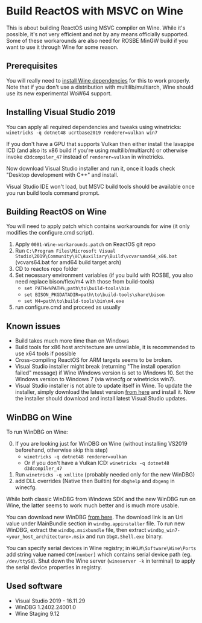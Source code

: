  
# Build ReactOS with MSVC on Wine
This is about building ReactOS using MSVC compiler on Wine. While it's possible, it's not very efficient and not by any means officially supported. Some of these workarounds are also need for ROSBE MinGW build if you want to use it through Wine for some reason.

## Prerequisites
You will really need to <a href="https://github.com/lutris/docs/blob/master/WineDependencies.md">install Wine dependencies</a> for this to work properly. Note that if you don't use a distribution with multilib/multiarch, Wine should use its new experimental WoW64 support.

## Installing Visual Studio 2019
You can apply all required dependencies and tweaks using winetricks:
`winetricks -q dotnet48 ucrtbase2019 renderer=vulkan win7`

If you don't have a GPU that supports Vulkan then either install the lavapipe ICD (and also its x86 build if you're using multilib/multiarch) or otherwise invoke `d3dcompiler_47` instead of `renderer=vulkan` in winetricks.

Now download Visual Studio installer and run it, once it loads check "Desktop development with C++" and install.

Visual Studio IDE won't load, but MSVC build tools should be available once you run build tools command prompt.

## Building ReactOS on Wine
You will need to apply patch which contains workarounds for wine (it only modifies the configure.cmd script).

1. Apply `0001-Wine-workarounds.patch` on ReactOS git repo
2. Run `C:\Program Files\Microsoft Visual Studio\2019\Community\VC\Auxiliary\Build\vcvarsamd64_x86.bat` (vcvars64.bat for amd64 build target arch)
3. CD to reactos repo folder
4. Set necessary environment variables (if you build with ROSBE, you also need replace bison/flex/m4 with those from build-tools)
   * `set PATH=%PATH%;path\to\build-tools\bin`
   * `set BISON_PKGDATADIR=path\to\build-tools\share\bison`
   * `set M4=path\to\build-tools\bin\m4.exe`
5. run configure.cmd and proceed as usually

## Known issues
* Build takes much more time than on Windows
* Build tools for x86 host architecture are unreliable, it is recommended to use x64 tools if possible
* Cross-compiling ReactOS for ARM targets seems to be broken.
* Visual Studio installer might break (returning "The install operation failed" message) if Wine Windows version is set to Windows 10. Set the Windows version to Windows 7 (via winecfg or winetricks win7).
* Visual Studio installer is not able to update itself in Wine. To update the installer, simply download the latest version <a href="https://visualstudio.microsoft.com">from here</a> and install it. Now the installer should download and install latest Visual Studio updates.

## WinDBG on Wine
To run WinDBG on Wine:

0. If you are looking just for WinDBG on Wine (without installing VS2019 beforehand, otherwise skip this step)
   * `winetricks -q dotnet48 renderer=vulkan`
   * Or if you don't have a Vulkan ICD: `winetricks -q dotnet48 d3dcompiler_47`
1. Run `winetricks -q xmllite` (probably needed only for the new WinDBG)
2. add DLL overrides (Native then Builtin) for `dbghelp` and `dbgeng` in winecfg.

While both classic WinDBG from Windows SDK and the new WinDBG run on Wine, the latter seems to work much better and is much more usable.

You can download new WinDBG <a href="https://learn.microsoft.com/en-us/windows-hardware/drivers/debugger/">from here</a>. The download link is an Uri value under MainBundle section in `windbg.appinstaller` file.
To run new WinDBG, extract the `windbg.msixbundle` file, then extract `windbg_win7-<your_host_architecture>.msix` and run `DbgX.Shell.exe` binary.

You can specify serial devices in Wine registry; in `HKLM\Software\Wine\Ports` add string value named `COM[number]` which contains serial device path (eg. `/dev/ttyS0`). Shut down the Wine server (`wineserver -k` in terminal) to apply the serial device properties in registry.

## Used software
* Visual Studio 2019 - 16.11.29
* WinDBG 1.2402.24001.0
* Wine Staging 9.12
